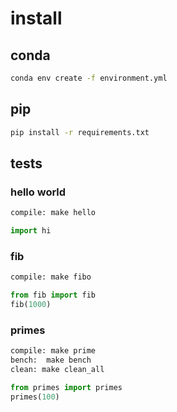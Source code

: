 # install

## conda

```bash
conda env create -f environment.yml
```

## pip

```bash
pip install -r requirements.txt 
```

## tests

### hello world

```bash
compile: make hello
```

```python
import hi

```

### fib

```bash
compile: make fibo
```

```python
from fib import fib
fib(1000)
```

### primes

```bash
compile: make prime
bench:  make bench
clean: make clean_all
```

```python
from primes import primes
primes(100)

```
